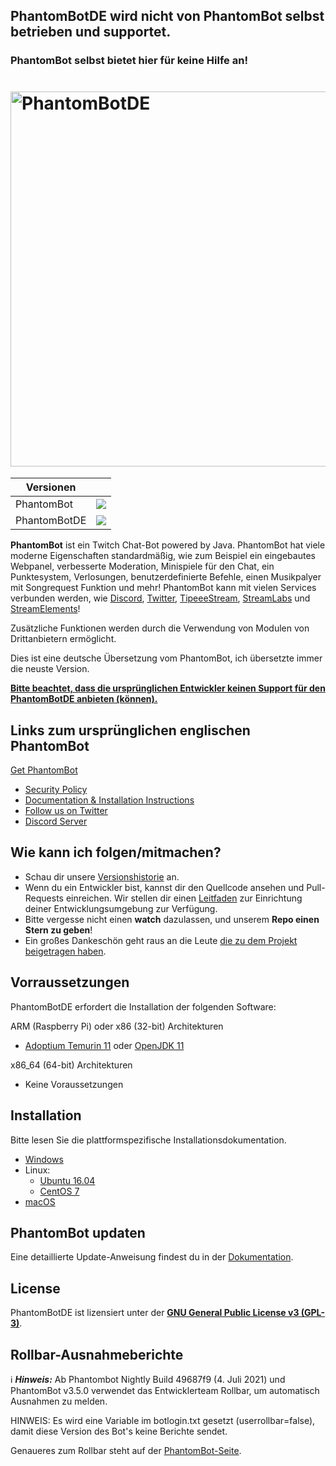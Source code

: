 ## PhantomBotDE wird nicht von PhantomBot selbst betrieben und supportet.
### PhantomBot selbst bietet hier für keine Hilfe an!

# <img alt="PhantomBotDE" src="/.github/logo.png" width="600px"/>

| Versionen | |
|--------------|---|
| PhantomBot   | [![](https://img.shields.io/github/release/phantombot/phantombot.svg?style=for-the-badge)](https://github.com/PhantomBot/PhantomBot/releases/latest) |
| PhantomBotDE | [![](https://img.shields.io/github/release/Daniel25996/PhantomBotDE.svg?style=for-the-badge)](https://github.com/Daniel25996/PhantomBotDE/releases/latest) |

**PhantomBot** ist ein Twitch Chat-Bot powered by Java.
PhantomBot hat viele moderne Eigenschaften standardmäßig, wie zum Beispiel ein eingebautes Webpanel, verbesserte Moderation, Minispiele für den Chat, ein Punktesystem, Verlosungen, benutzerdefinierte Befehle, einen Musikpalyer mit Songrequest Funktion und mehr! PhantomBot kann mit vielen Services verbunden werden, wie  [Discord](https://discordapp.com/), [Twitter](https://twitter.com), [TipeeeStream](https://tipeeestream.com), [StreamLabs](https://streamlabs.com) und [StreamElements](https://streamelements.com)!

Zusätzliche Funktionen werden durch die Verwendung von Modulen von Drittanbietern ermöglicht.

Dies ist eine deutsche Übersetzung vom PhantomBot, ich übersetzte immer die neuste Version.

<u>**Bitte beachtet, dass die ursprünglichen Entwickler keinen Support für den PhantomBotDE anbieten (können).**</u>

## Links zum ursprünglichen englischen PhantomBot
[Get PhantomBot](https://phantombot.github.io/PhantomBot/ "PhantomBot Guides and OAuth")
* [Security Policy](https://github.com/PhantomBot/PhantomBot/blob/master/SECURITY.md)
* [Documentation & Installation Instructions](https://phantom.bot/guides/ "Documenation and Installation Instructions")
* [Follow us on Twitter](https://www.twitter.com/PhantomBot "PhantomBot Twitter")
* [Discord Server](https://discord.com/invite/YKvMd78 "PhantomBot Discord Server")

## Wie kann ich folgen/mitmachen?

* Schau dir unsere [Versionshistorie](https://github.com/PhantomBot/PhantomBot/releases) an.
* Wenn du ein Entwickler bist, kannst dir den Quellcode ansehen und Pull-Requests einreichen. Wir stellen dir einen [Leitfaden](https://github.com/PhantomBot/PhantomBot/blob/master/development-resources/DEVSETUP.md) zur Einrichtung deiner Entwicklungsumgebung zur Verfügung.
* Bitte vergesse nicht einen **watch** dazulassen, und unserem **Repo einen Stern zu geben**!
* Ein großes Dankeschön geht raus an die Leute [die zu dem Projekt beigetragen haben](https://github.com/PhantomBotDE/PhantomBotDE/graphs/contributors).

## Vorraussetzungen

PhantomBotDE erfordert die Installation der folgenden Software:

ARM (Raspberry Pi) oder x86 (32-bit) Architekturen
* [Adoptium Temurin 11](https://adoptium.net/) oder [OpenJDK 11](https://openjdk.java.net/)

x86_64 (64-bit) Architekturen
* Keine Voraussetzungen

## Installation
Bitte lesen Sie die plattformspezifische Installationsdokumentation.
* [Windows](https://phantombot.github.io/PhantomBot/guides/#guide=content/setupbot/windows)
* Linux:
  * [Ubuntu 16.04](https://phantombot.github.io/PhantomBot/guides/#guide=content/setupbot/ubuntu)
  * [CentOS 7](https://phantombot.github.io/PhantomBot/guides/#guide=content/setupbot/centos)
* [macOS](https://phantombot.github.io/PhantomBot/guides/#guide=content/setupbot/macos)

## PhantomBot updaten
Eine detaillierte Update-Anweisung findest du in der [Dokumentation](https://phantombot.github.io/PhantomBot/guides/#guide=content/setupbot/updatebot).

## License

PhantomBotDE ist lizensiert unter der [**GNU General Public License v3 (GPL-3)**](https://www.gnu.org/copyleft/gpl.html).

## Rollbar-Ausnahmeberichte
:information_source: ***Hinweis:*** Ab Phantombot Nightly Build 49687f9 (4. Juli 2021) und PhantomBot v3.5.0 verwendet das Entwicklerteam Rollbar, um automatisch Ausnahmen zu melden.

HINWEIS: Es wird eine Variable im botlogin.txt gesetzt (userrollbar=false), damit diese Version des Bot's keine Berichte sendet.

Genaueres zum Rollbar steht auf der [PhantomBot-Seite](https://github.com/PhantomBot/PhantomBot#rollbar-exception-reporting).